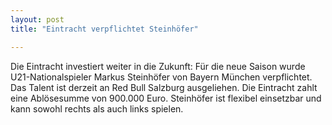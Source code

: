 ```yaml
---
layout: post
title: "Eintracht verpflichtet Steinhöfer"

---
```


Die Eintracht investiert weiter in die Zukunft: Für die neue Saison wurde U21-Nationalspieler Markus Steinhöfer von Bayern München verpflichtet. Das Talent ist derzeit an Red Bull Salzburg ausgeliehen. Die Eintracht zahlt eine Ablösesumme von 900.000 Euro. Steinhöfer ist flexibel einsetzbar und kann sowohl rechts als auch links spielen.


